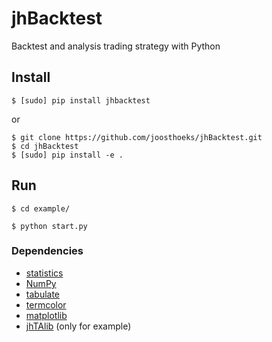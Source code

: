 # jhBacktest
Backtest and analysis trading strategy with Python

## Install
```
$ [sudo] pip install jhbacktest
```
or
```
$ git clone https://github.com/joosthoeks/jhBacktest.git
$ cd jhBacktest
$ [sudo] pip install -e .
```
## Run
```
$ cd example/
```
```
$ python start.py
```

### Dependencies
* [statistics](https://docs.python.org/3/library/statistics.html)
* [NumPy](http://www.numpy.org/)
* [tabulate](https://pypi.python.org/pypi/tabulate)
* [termcolor](https://pypi.python.org/pypi/termcolor)
* [matplotlib](http://www.matplotlib.org/)
* [jhTAlib](https://pypi.python.org/pypi/jhTAlib) (only for example)

